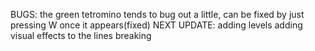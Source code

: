 BUGS:
  the green tetromino tends to bug out a little, can be fixed by just pressing W once it appears(fixed)
NEXT UPDATE:
  adding levels
  adding visual effects to the lines breaking

